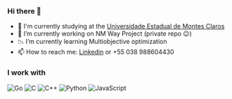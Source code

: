 ### Hi there 👋

<!--
**gahvs/gahvs** is a ✨ _special_ ✨ repository because its `README.md` (this file) appears on your GitHub profile.
-->
- :school: I'm currently studying at the [Universidade Estadual de Montes Claros](https://unimontes.br/)
- 🔭 I’m currently working on NM Way Project (private repo :wink:)
- :chart_with_downwards_trend: I’m currently learning Multiobjective optimization 
- 📫 How to reach me: [Linkedin](https://www.linkedin.com/in/gabriel-abreu-35179a160) or +55 038 988604430

### I work with

<img alt="Go" src="https://img.shields.io/badge/go-%2300ADD8.svg?style=for-the-badge&logo=go&logoColor=white"/> <img alt="C" src="https://img.shields.io/badge/c-%2300599C.svg?style=for-the-badge&logo=c&logoColor=white"/> <img alt="C++" src="https://img.shields.io/badge/c++-%2300599C.svg?style=for-the-badge&logo=c%2B%2B&logoColor=white"/> <img alt="Python" src="https://img.shields.io/badge/python-%2314354C.svg?style=for-the-badge&logo=python&logoColor=white"/> <img alt="JavaScript" src="https://img.shields.io/badge/javascript-%23323330.svg?style=for-the-badge&logo=javascript&logoColor=%23F7DF1E"/>
